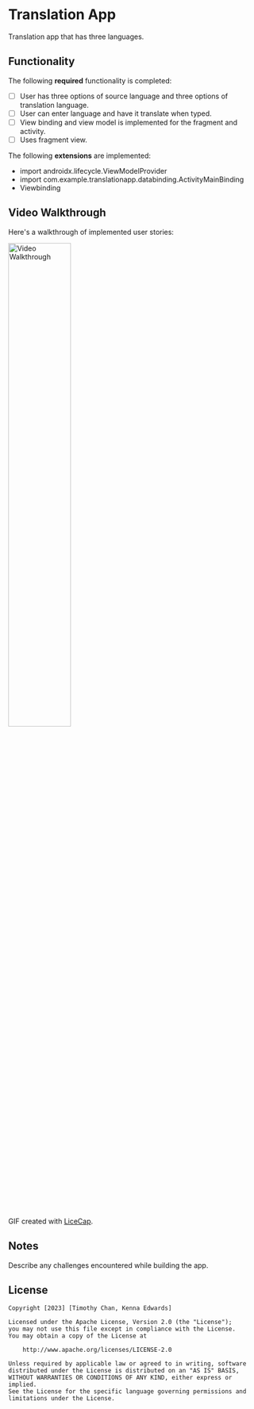 # Translation App

Translation app that has three languages.

## Functionality 

The following **required** functionality is completed:

* [ ] User has three options of source language and three options of translation language.
* [ ] User can enter language and have it translate when typed.
* [ ] View binding and view model is implemented for the fragment and activity.
* [ ] Uses fragment view.

The following **extensions** are implemented:

* import androidx.lifecycle.ViewModelProvider
* import com.example.translationapp.databinding.ActivityMainBinding
* Viewbinding

## Video Walkthrough

Here's a walkthrough of implemented user stories:

<img src='walkthrough.gif' title='Video Walkthrough' width='50%' alt='Video Walkthrough' />

GIF created with [LiceCap](http://www.cockos.com/licecap/).

## Notes

Describe any challenges encountered while building the app.

## License

    Copyright [2023] [Timothy Chan, Kenna Edwards]

    Licensed under the Apache License, Version 2.0 (the "License");
    you may not use this file except in compliance with the License.
    You may obtain a copy of the License at

        http://www.apache.org/licenses/LICENSE-2.0

    Unless required by applicable law or agreed to in writing, software
    distributed under the License is distributed on an "AS IS" BASIS,
    WITHOUT WARRANTIES OR CONDITIONS OF ANY KIND, either express or implied.
    See the License for the specific language governing permissions and
    limitations under the License.
